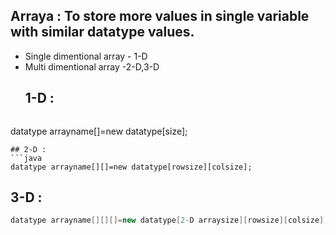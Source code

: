 ## Arraya : To store more values in single variable with similar datatype values.
* Single dimentional array - 1-D
* Multi dimentional array -2-D,3-D
  ## 1-D :
  ```java
datatype arrayname[]=new datatype[size];
  ```
  ## 2-D :
  ```java
datatype arrayname[][]=new datatype[rowsize][colsize];
  ```
  ## 3-D :
  ```java
datatype arrayname[][][]=new datatype[2-D arraysize][rowsize][colsize];
  ```
